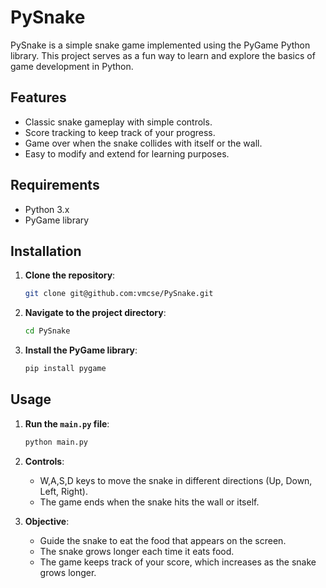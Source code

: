 # PySnake

PySnake is a simple snake game implemented using the PyGame Python library. This project serves as a fun way to learn and explore the basics of game development in Python.

## Features

- Classic snake gameplay with simple controls.
- Score tracking to keep track of your progress.
- Game over when the snake collides with itself or the wall.
- Easy to modify and extend for learning purposes.

## Requirements

- Python 3.x
- PyGame library

## Installation

1. **Clone the repository**:
    ```bash
    git clone git@github.com:vmcse/PySnake.git
    ```
2. **Navigate to the project directory**:
    ```bash
    cd PySnake
    ```

3. **Install the PyGame library**:
    ```bash
    pip install pygame
    ```

## Usage

1. **Run the `main.py` file**:
    ```bash
    python main.py
    ```

2. **Controls**:
    - W,A,S,D keys to move the snake in different directions (Up, Down, Left, Right).
    - The game ends when the snake hits the wall or itself.

3. **Objective**:
    - Guide the snake to eat the food that appears on the screen.
    - The snake grows longer each time it eats food.
    - The game keeps track of your score, which increases as the snake grows longer.
